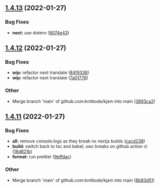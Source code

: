 ## [1.4.13](https://github.com/knitkode/kjam/compare/v1.4.12...v1.4.13) (2022-01-27)

### Bug Fixes

- **next:** use dotenv ([8074e43](https://github.com/knitkode/kjam/commit/8074e430dba996d481877e094378878de8a49d46))

## [1.4.12](https://github.com/knitkode/kjam/compare/v1.4.11...v1.4.12) (2022-01-27)

### Bug Fixes

- **wip:** refactor next translate ([84f9338](https://github.com/knitkode/kjam/commit/84f93385d421341ce136c6e112f86b05cefb2c40))
- **wip:** refactor next translate ([7a01776](https://github.com/knitkode/kjam/commit/7a01776d8ca6cfab74ad264f056ffdfd39b5799f))

### Other

- Merge branch 'main' of github.com:knitkode/kjam into main ([3893ca2](https://github.com/knitkode/kjam/commit/3893ca256fff8ef1198522ca23ed3d575f317627))

## [1.4.11](https://github.com/knitkode/kjam/compare/v1.4.10...v1.4.11) (2022-01-27)

### Bug Fixes

- **all:** remove console.logs as they break nx nextjs builds ([cacd238](https://github.com/knitkode/kjam/commit/cacd238f0034d17372d44325a1e1095f62494f40))
- **build:** switch back to tsc and babel, swc breaks on github action ci ([18d821b](https://github.com/knitkode/kjam/commit/18d821b89ea2b0b4a008e04f4941a4cb8466dac8))
- **format:** run prettier ([9effdac](https://github.com/knitkode/kjam/commit/9effdacfa24d40f2f9d24ccd944162bda32ba447))

### Other

- Merge branch 'main' of github.com:knitkode/kjam into main ([8b83d51](https://github.com/knitkode/kjam/commit/8b83d51c812eb660e4aed8aadaeede1723a82c10))
